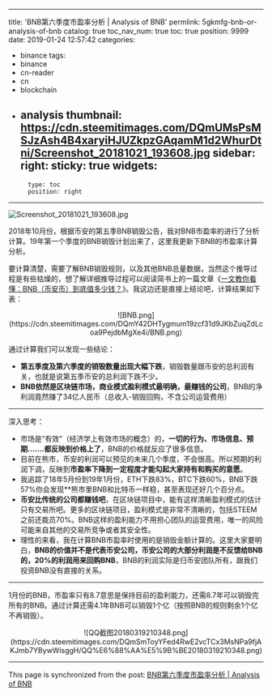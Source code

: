 
---
title: 'BNB第六季度市盈率分析 | Analysis of BNB'
permlink: 5gkmfg-bnb-or-analysis-of-bnb
catalog: true
toc_nav_num: true
toc: true
position: 9999
date: 2019-01-24 12:57:42
categories:
- binance
tags:
- binance
- cn-reader
- cn
- blockchain
- analysis
thumbnail: https://cdn.steemitimages.com/DQmUMsPsMSJzAsh4B4xaryiHJUZkpzGAqamM1d2WhurDtni/Screenshot_20181021_193608.jpg
sidebar:
    right:
        sticky: true
widgets:
    -
        type: toc
        position: right
---


![Screenshot_20181021_193608.jpg](https://cdn.steemitimages.com/DQmUMsPsMSJzAsh4B4xaryiHJUZkpzGAqamM1d2WhurDtni/Screenshot_20181021_193608.jpg)

2018年10月份，根据币安的第五季BNB销毁公告，我对BNB市盈率的进行了分析计算。19年第一个季度的BNB销毁计划出来了，这里我更新下BNB的市盈率计算分析。

要计算清楚，需要了解BNB销毁规则，以及其他BNB总量数据，当然这个推导过程是有些枯燥的，想了解详细推导过程可以阅读简书上的一篇文章《[一文教你看懂：BNB（币安币）到底值多少钱？](https://www.jianshu.com/p/bbb7f3a778d9)》。我这边还是直接上结论吧，计算结果如下表：

<center>![BNB.png](https://cdn.steemitimages.com/DQmY42DHTygmum19zcf31d9JKbZuqZdLcoa9PejdbMgXe4i/BNB.png)</center>

通过计算我们可以发现一些结论：

* **第五季度及第六季度的销毁数量出现大幅下跌**，销毁数量跟币安的总利润有关，也就是说第五季币安的总利润下跌不少。
* **BNB依然是区块链市场，商业模式盈利模式最明确，最赚钱的公司**，BNB的净利润竟然赚了34亿人民币（总收入-销毁回购，不含公司运营费用）

---

深入思考：



* 市场是“有效”（经济学上有效市场的概念）的，**一切的行为、市场信息、预期.......都反映到价格上了**，BNB的价格就反应了很多信息。
* 目前在熊市，币安的利润可以预见的未来几个季度，不会很高。所以预期的利润下调，反映到**市盈率下降到一定程度才能勾起大家持有和购买的意愿**。
* 我追踪了18年5月份到19年1月份，ETH下跌83%，BTC下跌60%，BNB下跌57%你会发现**熊市里BNB和比特币一样稳，甚至表现还好几个百分点。
* **币安比传统的公司都赚钱吧**，在区块链项目中，能有这样清晰盈利模式的估计只有交易所吧。更多的区块链项目，盈利模式是非常不清晰的，包括STEEM之前还裁员70%。BNB这样的盈利能力不用担心团队的运营费用，唯一的风险可能来自其他的交易所竞争或者其安全性。
* 理性的来看，我在计算BNB市盈率时使用的是销毁金额计算的。这里大家要明白，**BNB的价值并不是代表币安公司，币安公司的大部分利润是不反馈给BNB的，20%的利润用来回购BNB**，BNB的利润实际是归币安团队所有，跟我们投资BNB没有直接的关系。

---

 1月份的BNB，市盈率只有8.7意思是保持目前的盈利能力，还需8.7年可以销毁完所有的BNB。通过计算还需4.1年BNB可以销毁1个亿（按照BNB的规则剩余1个亿不再销毁）。


<center>![QQ截图20180319210348.png](https://cdn.steemitimages.com/DQmSmToyYFed4RwE2vcTCx3MsNPa9fjAKJmb7YBywWisggH/QQ%E6%88%AA%E5%9B%BE20180319210348.png)</center>

- - -

This page is synchronized from the post: [BNB第六季度市盈率分析 | Analysis of BNB](https://steemit.com/@yellowbird/5gkmfg-bnb-or-analysis-of-bnb)
